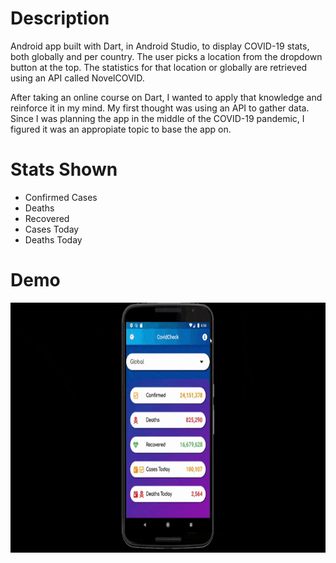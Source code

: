 # Description

Android app built with Dart, in Android Studio, to display COVID-19 stats, both globally and per country. The user picks a location from the dropdown button at the top. The statistics for that location or globally are retrieved using an API called NovelCOVID. 

After taking an online course on Dart, I wanted to apply that knowledge and reinforce it in my mind. My first thought was using an API to gather data. Since I was planning the app in the middle of the COVID-19 pandemic, I figured it was an appropiate topic to base the app on.

# Stats Shown

- Confirmed Cases
- Deaths
- Recovered 
- Cases Today
- Deaths Today

# Demo

<img src="CovidCheckDemo.gif" alt="CovidCheck Demo" width="600" height="400">
